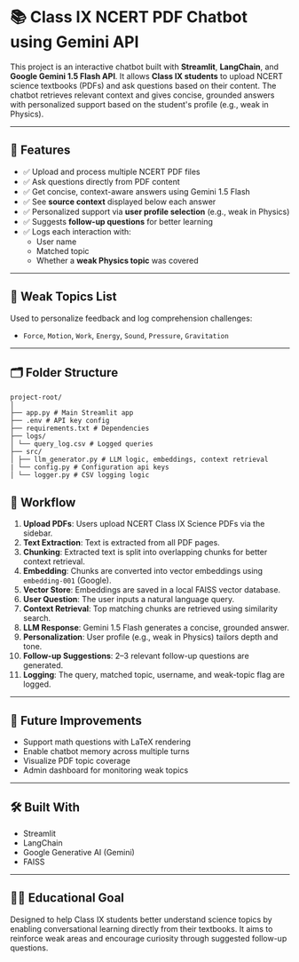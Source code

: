 # 📚 Class IX NCERT PDF Chatbot using Gemini API

This project is an interactive chatbot built with **Streamlit**, **LangChain**, and **Google Gemini 1.5 Flash API**. It allows **Class IX students** to upload NCERT science textbooks (PDFs) and ask questions based on their content. The chatbot retrieves relevant context and gives concise, grounded answers with personalized support based on the student's profile (e.g., weak in Physics).

---

## 🚀 Features

- ✅ Upload and process multiple NCERT PDF files
- ✅ Ask questions directly from PDF content
- ✅ Get concise, context-aware answers using Gemini 1.5 Flash
- ✅ See **source context** displayed below each answer
- ✅ Personalized support via **user profile selection** (e.g., weak in Physics)
- ✅ Suggests **follow-up questions** for better learning
- ✅ Logs each interaction with:
  - User name
  - Matched topic
  - Whether a **weak Physics topic** was covered

---

## 🧠 Weak Topics List
Used to personalize feedback and log comprehension challenges:
- `Force`, `Motion`, `Work`, `Energy`, `Sound`, `Pressure`, `Gravitation`

---

## 🗂 Folder Structure
```
project-root/
│
├── app.py # Main Streamlit app
├── .env # API key config
├── requirements.txt # Dependencies
├── logs/
│ └── query_log.csv # Logged queries
├── src/
│ ├── llm_generator.py # LLM logic, embeddings, context retrieval
| └── config.py # Configuration api keys
│ └── logger.py # CSV logging logic
```

## 🔁 Workflow

1. **Upload PDFs**: Users upload NCERT Class IX Science PDFs via the sidebar.
2. **Text Extraction**: Text is extracted from all PDF pages.
3. **Chunking**: Extracted text is split into overlapping chunks for better context retrieval.
4. **Embedding**: Chunks are converted into vector embeddings using `embedding-001` (Google).
5. **Vector Store**: Embeddings are saved in a local FAISS vector database.
6. **User Question**: The user inputs a natural language query.
7. **Context Retrieval**: Top matching chunks are retrieved using similarity search.
8. **LLM Response**: Gemini 1.5 Flash generates a concise, grounded answer.
9. **Personalization**: User profile (e.g., weak in Physics) tailors depth and tone.
10. **Follow-up Suggestions**: 2–3 relevant follow-up questions are generated.
11. **Logging**: The query, matched topic, username, and weak-topic flag are logged.

---

## 🧩 Future Improvements

- Support math questions with LaTeX rendering  
- Enable chatbot memory across multiple turns  
- Visualize PDF topic coverage  
- Admin dashboard for monitoring weak topics  

---

## 🛠️ Built With

- Streamlit  
- LangChain  
- Google Generative AI (Gemini)  
- FAISS  

---

## 🧑‍🏫 Educational Goal

Designed to help Class IX students better understand science topics by enabling conversational learning directly from their textbooks. It aims to reinforce weak areas and encourage curiosity through suggested follow-up questions.

